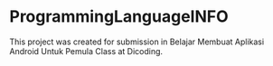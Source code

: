 # ProgrammingLanguageINFO

This project was created for submission in Belajar Membuat Aplikasi Android Untuk Pemula Class at Dicoding.
